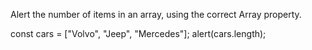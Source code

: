 Alert the number of items in an array, using the correct Array property.


const cars = ["Volvo", "Jeep", "Mercedes"];
alert(cars.length);